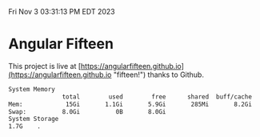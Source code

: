 Fri Nov  3 03:31:13 PM EDT 2023

# Angular Fifteen


This project is live at [https://angularfifteen.github.io](https://angularfifteen.github.io "fifteen!") thanks to Github.

```bash
System Memory
               total        used        free      shared  buff/cache   available
Mem:            15Gi       1.1Gi       5.9Gi       285Mi       8.2Gi        13Gi
Swap:          8.0Gi          0B       8.0Gi
System Storage
1.7G	.
```
